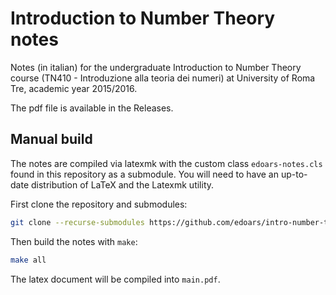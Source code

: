 # Introduction to Number Theory notes

Notes (in italian) for the undergraduate Introduction to Number Theory course (TN410 - Introduzione alla teoria dei numeri) at University of Roma Tre, academic year 2015/2016.

The pdf file is available in the Releases.

## Manual build

The notes are compiled via latexmk with the custom class `edoars-notes.cls` found in this repository as a submodule. You will need to have an up-to-date distribution of LaTeX and the Latexmk utility.

First clone the repository and submodules:

``` sh
git clone --recurse-submodules https://github.com/edoars/intro-number-theory-notes
```

Then build the notes with `make`:

``` sh
make all
```

The latex document will be compiled into `main.pdf`.
